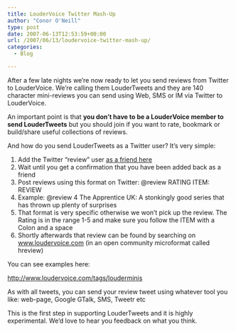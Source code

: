 ```yaml
---
title: LouderVoice Twitter Mash-Up
author: "Conor O'Neill"
type: post
date: 2007-06-13T12:53:59+00:00
url: /2007/06/13/loudervoice-twitter-mash-up/
categories:
  - Blog

---
```

After a few late nights we&#8217;re now ready to let you send reviews from Twitter to LouderVoice. We&#8217;re calling them LouderTweets and they are 140 character mini-reviews you can send using Web, SMS or IM via Twitter to LouderVoice.

An important point is that **you don&#8217;t have to be a LouderVoice member to send LouderTweets** but you should join if you want to rate, bookmark or build/share useful collections of reviews.

And how do you send LouderTweets as a Twitter user? It&#8217;s very simple:

  1. Add the Twitter &#8220;review&#8221; user [as a friend here][1]
  2. Wait until you get a confirmation that you have been added back as a friend
  3. Post reviews using this format on Twitter: @review RATING ITEM: REVIEW
  4. Example: @review 4 The Apprentice UK: A stonkingly good series that has thrown up plenty of surprises
  5. That format is very specific otherwise we won&#8217;t pick up the review. The Rating is in the range 1-5 and make sure you follow the ITEM with a Colon and a space
  6. Shortly afterwards that review can be found by searching on www.loudervoice.com (in an open community microformat called hreview)

You can see examples here:

<http://www.loudervoice.com/tags/louderminis>

As with all tweets, you can send your review tweet using whatever tool you like: web-page, Google GTalk, SMS, Tweetr etc

This is the first step in supporting LouderTweets and it is highly experimental. We&#8217;d love to hear you feedback on what you think.

 [1]: http://twitter.com/review